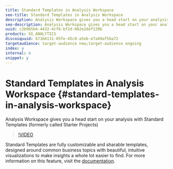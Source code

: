 ```yaml
---
title: Standard Templates in Analysis Workspace
seo-title: Standard Templates in Analysis Workspace
description: Analysis Workspace gives you a head start on your analysis with Standard Templates (formerly called Starter Projects)
seo-description: Analysis Workspace gives you a head start on your analysis with Standard Templates (formerly called Starter Projects)
uuid: c2b965b4-4432-4cf6-bf2d-062e2def120b
products: SG_ANALYTICS
discoiquuid: 671b6131-05fe-45c8-a5eb-e7a49af5ba72
targetaudience: target-audience new;target-audience ongoing
index: y
internal: n
snippet: y
---
```


# Standard Templates in Analysis Workspace {#standard-templates-in-analysis-workspace}

Analysis Workspace gives you a head start on your analysis with Standard Templates (formerly called Starter Projects)

>[!VIDEO](https://video.tv.adobe.com/v/23960/?quality=12)

Standard Templates are fully customizable and sharable templates, designed around common business topics with beautiful, intuitive visualizations to make insights a whole lot easier to find. For more information on this feature, visit the [documentation](https://marketing.adobe.com/resources/help/en_US/analytics/analysis-workspace/starter_projects.html).
